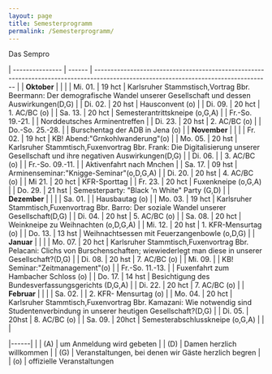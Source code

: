 ```yaml
---
layout: page
title: Semesterprogramm
permalink: /Semesterprogramm/
---
```

 Das Sempro


| --------------- | ------ | ------------------------------------------------------------------------------------------------------------------------------------ |
| **Oktober**     |        |                                                                                                                                      |
| Mi. 01.         | 19 hct | Karlsruher Stammstisch,Vortrag Bbr. Beermann: Der demografische Wandel unserer Gesellschaft und dessen Auswirkungen(D,G)             |
| Di. 02.         | 20 hst | Hausconvent (o)                                                                                                                      |
| Di. 09.         | 20 hct | 1. AC/BC (o)                                                                                                                         |
| Sa. 13.         | 20 hct | Semesterantrittskneipe (o,G,A)                                                                                                       |
| Fr.-So. 19.-21. |        | Norddeutsches Arminentreffen                                                                                                         |
| Di. 23.         | 20 hst | 2. AC/BC (o)                                                                                                                         |
| Do.-So. 25.-28. |        | Burschentag der ADB in Jena (o)                                                                                                      |
| **November**    |        |                                                                                                                                      |
| Fr. 02.         | 19 hct | KB! Abend:"Grnkohlwanderung"(o)                                                                                                      |
| Mo. 05.         | 20 hst | Karlsruher Stammtisch,Fuxenvortrag Bbr. Frank: Die Digitalisierung unserer Gesellschaft und ihre negativen Auswirkungen(D,G)         |
| Di. 06.         |        | 3. AC/BC (o)                                                                                                                         |
| Fr.-So. 09.-11. |        | Aktivenfahrt nach Mnchen                                                                                                             |
| Sa. 17.         | 09 hst | Arminenseminar:"Knigge-Seminar"(o,D,G,A)                                                                                             |
| Di. 20.         | 20 hst | 4. AC/BC (o)                                                                                                                         |
| Mi 21.          | 20 hct | KFR-Sporttag                                                                                                                         |
| Fr. 23.         | 20 hct | Fuxenkneipe (o,G,A)                                                                                                                  |
| Do. 29.         | 21 hst | Semesterparty: "Black 'n White" Party (G,D)                                                                                          |
| **Dezember**    |        |                                                                                                                                      |
| Sa. 01.         |        | Hausbautag (o)                                                                                                                       |
| Mo. 03.         | 19 hct | Karlsruher Stammtisch,Fuxenvortrag Bbr. Barro: Der soziale Wandel unserer Gesellschaft(D,G)                                          |
| Di. 04.         | 20 hst | 5. AC/BC (o)                                                                                                                         |
| Sa. 08.         | 20 hct | Weinkneipe zu Weihnachten (o,D,G,A)                                                                                                  |
| Mi. 12.         | 20 hst | 1. KFR-Mensurtag (o)                                                                                                                 |
| Do. 13.         | 13 hst | Weihnachtsessen mit Feuerzangenbowle (o,D,G)                                                                                         |
| **Januar**      |        |                                                                                                                                      |
| Mo. 07.         | 20 hct | Karlsruher Stammtisch,Fuxenvortrag Bbr. Pelacani: Clichs von Burschenschaften; wiewiederlegt man diese in unserer Gesellschaft?(D,G) |
| Di. 08.         | 20 hst | 7. AC/BC (o)                                                                                                                         |
| Mi. 09.         |        | KB! Seminar:"Zeitmanagement"(o)                                                                                                      |
| Fr.-So. 11.-13. |        | Fuxenfahrt zum Hambacher Schloss (o)                                                                                                 |
| Do. 17.         | 14 hst | Besichtigung des Bundesverfassungsgerichts (D,G,A)                                                                                   |
| Di. 22.         | 20 hct | 7. AC/BC (o)                                                                                                                         |
| **Februar**     |        |                                                                                                                                      |
| Sa. 02.         |        | 2. KFR- Mensurtag (o)                                                                                                                |
| Mo. 04.         | 20 hct | Karlsruher Stammtisch,Fuxenvortrag Bbr. Kamazani: Wie notwendig sind Studentenverbindung in unserer heutigen Gesellschaft?(D,G)      |
| Di. 05.         | 20hst  | 8. AC/BC (o)                                                                                                                         |
| Sa. 09.         | 20hct  | Semesterabschlusskneipe (o,G,A)                                                                                                      |
|                 |

|------|                                                                                                                                     |
| (A)             | um Anmeldung wird gebeten                                                                                                                                                                |
| (D)             | Damen herzlich willkommen                                                                                                                                                                |
| (G)             | Veranstaltungen, bei denen wir Gäste herzlich begren                                                                                                                                      |
| (o)             | offizielle Veranstaltungen                         